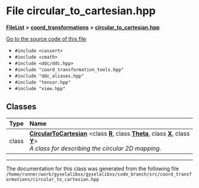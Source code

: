 

# File circular\_to\_cartesian.hpp



[**FileList**](files.md) **>** [**coord\_transformations**](dir_67161c4ffadea73fddf46ea451c2f62c.md) **>** [**circular\_to\_cartesian.hpp**](circular__to__cartesian_8hpp.md)

[Go to the source code of this file](circular__to__cartesian_8hpp_source.md)



* `#include <cassert>`
* `#include <cmath>`
* `#include <ddc/ddc.hpp>`
* `#include "coord_transformation_tools.hpp"`
* `#include "ddc_aliases.hpp"`
* `#include "tensor.hpp"`
* `#include "view.hpp"`















## Classes

| Type | Name |
| ---: | :--- |
| class | [**CircularToCartesian**](classCircularToCartesian.md) &lt;class [**R**](structR.md), class [**Theta**](structTheta.md), class [**X**](structX.md), class [**Y**](structY.md)&gt;<br>_A class for describing the circular 2D mapping._  |



















































------------------------------
The documentation for this class was generated from the following file `/home/runner/work/gyselalibxx/gyselalibxx/code_branch/src/coord_transformations/circular_to_cartesian.hpp`

